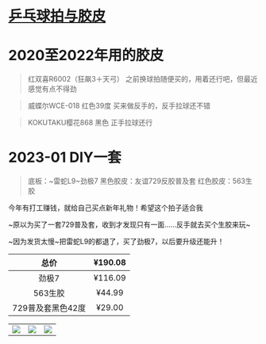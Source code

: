 # [乒乓球拍与胶皮](https://github.com/noteMay/blog/issues/34)

# 2020至2022年用的胶皮

> 红双喜R6002（狂飙3＋天弓）
之前换球拍随便买的，用着还行吧，但最近感觉有点不得劲

> 威蝶尔WCE-018 红色39度
买来做反手的，反手拉球还不错

> KOKUTAKU樱花868 黑色
正手拉球还行

# 2023-01 DIY一套

> 底板：~雷蛇L9~劲极7
黑色胶皮：友谊729反胶普及套
红色胶皮：563生胶

今年有打工赚钱，就给自己买点新年礼物！希望这个拍子适合我

~原以为买了一套729普及套，收到才发现只有一面……反手就去买个生胶来玩~

~因为发货太慢~把雷蛇L9的都退了，买了劲极7，以后要升级还能升！

|总价|¥190.08|
|:---:|:---:|
|劲极7|¥116.09|
|563生胶|¥44.99|
|729普及套黑色42度|¥29.00|

||||
|:---:|:---:|:---:|
|![](https://9852.ru/images/2023/01/24/20230124214636.png)|![](https://9852.ru/images/2023/01/25/2023_01_25_18_14_IMG_1493.jpg)|![](https://9852.ru/images/2023/01/25/2023_01_25_18_14_IMG_1494.jpg)|